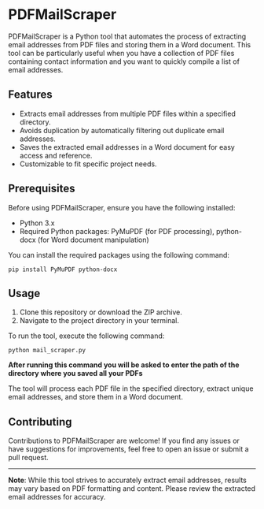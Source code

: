 # PDFMailScraper

PDFMailScraper is a Python tool that automates the process of extracting email addresses from PDF files and storing them in a Word document. This tool can be particularly useful when you have a collection of PDF files containing contact information and you want to quickly compile a list of email addresses.

## Features

- Extracts email addresses from multiple PDF files within a specified directory.
- Avoids duplication by automatically filtering out duplicate email addresses.
- Saves the extracted email addresses in a Word document for easy access and reference.
- Customizable to fit specific project needs.

## Prerequisites

Before using PDFMailScraper, ensure you have the following installed:

- Python 3.x
- Required Python packages: PyMuPDF (for PDF processing), python-docx (for Word document manipulation)

You can install the required packages using the following command:
```
pip install PyMuPDF python-docx
```

## Usage

1. Clone this repository or download the ZIP archive.
2. Navigate to the project directory in your terminal.

To run the tool, execute the following command:

```
python mail_scraper.py
```
**After running this command you will be asked to enter the path of the directory where you saved all your PDFs**



The tool will process each PDF file in the specified directory, extract unique email addresses, and store them in a Word document.

## Contributing

Contributions to PDFMailScraper are welcome! If you find any issues or have suggestions for improvements, feel free to open an issue or submit a pull request.


---

**Note**: While this tool strives to accurately extract email addresses, results may vary based on PDF formatting and content. Please review the extracted email addresses for accuracy.



